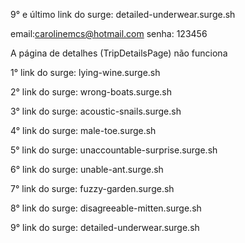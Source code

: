 
9° e último link do surge: detailed-underwear.surge.sh

email:carolinemcs@hotmail.com    senha: 123456

A página de detalhes (TripDetailsPage) não funciona

1° link do surge: lying-wine.surge.sh 

2° link do surge: wrong-boats.surge.sh

3° link do surge: acoustic-snails.surge.sh

4° link do surge: male-toe.surge.sh

5° link do surge: unaccountable-surprise.surge.sh

6° link do surge: unable-ant.surge.sh

7° link do surge: fuzzy-garden.surge.sh

8° link do surge: disagreeable-mitten.surge.sh

9° link do surge: detailed-underwear.surge.sh